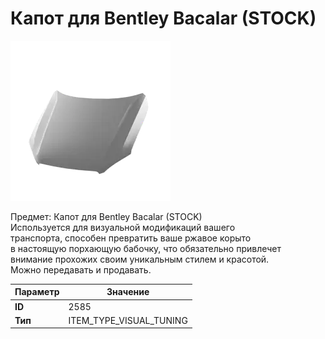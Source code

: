 # Капот для Bentley Bacalar (STOCK)

![Item Image](../img/2585.webp?raw=true)

Предмет: Капот для Bentley Bacalar (STOCK)<br>Используется для визуальной модификаций вашего<br>транспорта, способен превратить ваше ржавое корыто<br>в настоящую порхающую бабочку, что обязательно привлечет<br>внимание прохожих своим уникальным стилем и красотой.<br>Можно передавать и продавать.


| Параметр | Значение |
|----------|----------|
| **ID** | 2585 |
| **Тип** | ITEM_TYPE_VISUAL_TUNING |


